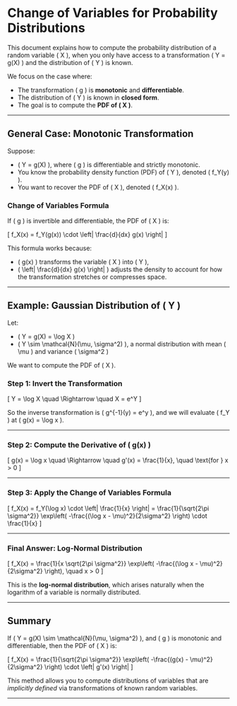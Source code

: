 # Change of Variables for Probability Distributions

This document explains how to compute the probability distribution of a random variable \( X \), when you only have access to a transformation \( Y = g(X) \) and the distribution of \( Y \) is known.

We focus on the case where:
- The transformation \( g \) is **monotonic** and **differentiable**.
- The distribution of \( Y \) is known in **closed form**.
- The goal is to compute the **PDF of \( X \)**.

---

## General Case: Monotonic Transformation

Suppose:
- \( Y = g(X) \), where \( g \) is differentiable and strictly monotonic.
- You know the probability density function (PDF) of \( Y \), denoted \( f_Y(y) \).
- You want to recover the PDF of \( X \), denoted \( f_X(x) \).

### Change of Variables Formula

If \( g \) is invertible and differentiable, the PDF of \( X \) is:

\[
f_X(x) = f_Y(g(x)) \cdot \left| \frac{d}{dx} g(x) \right|
\]

This formula works because:
- \( g(x) \) transforms the variable \( X \) into \( Y \),
- \( \left| \frac{d}{dx} g(x) \right| \) adjusts the density to account for how the transformation stretches or compresses space.

---

## Example: Gaussian Distribution of \( Y \)

Let:
- \( Y = g(X) = \log X \)
- \( Y \sim \mathcal{N}(\mu, \sigma^2) \), a normal distribution with mean \( \mu \) and variance \( \sigma^2 \)

We want to compute the PDF of \( X \).

### Step 1: Invert the Transformation

\[
Y = \log X \quad \Rightarrow \quad X = e^Y
\]

So the inverse transformation is \( g^{-1}(y) = e^y \), and we will evaluate \( f_Y \) at \( g(x) = \log x \).

---

### Step 2: Compute the Derivative of \( g(x) \)

\[
g(x) = \log x \quad \Rightarrow \quad g'(x) = \frac{1}{x}, \quad \text{for } x > 0
\]

---

### Step 3: Apply the Change of Variables Formula

\[
f_X(x) = f_Y(\log x) \cdot \left| \frac{1}{x} \right|
= \frac{1}{\sqrt{2\pi \sigma^2}} \exp\left( -\frac{(\log x - \mu)^2}{2\sigma^2} \right) \cdot \frac{1}{x}
\]

---

### Final Answer: Log-Normal Distribution

\[
f_X(x) = \frac{1}{x \sqrt{2\pi \sigma^2}} \exp\left( -\frac{(\log x - \mu)^2}{2\sigma^2} \right), \quad x > 0
\]

This is the **log-normal distribution**, which arises naturally when the logarithm of a variable is normally distributed.

---

## Summary

If \( Y = g(X) \sim \mathcal{N}(\mu, \sigma^2) \), and \( g \) is monotonic and differentiable, then the PDF of \( X \) is:

\[
f_X(x) = \frac{1}{\sqrt{2\pi \sigma^2}} \exp\left( -\frac{(g(x) - \mu)^2}{2\sigma^2} \right) \cdot \left| g'(x) \right|
\]

This method allows you to compute distributions of variables that are *implicitly defined* via transformations of known random variables.

---
